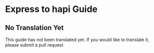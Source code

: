 # Express to hapi Guide

## No Translation Yet

This guide has not been translated yet. If you would like to translate it, please submit a pull request.